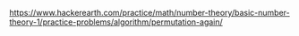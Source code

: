 https://www.hackerearth.com/practice/math/number-theory/basic-number-theory-1/practice-problems/algorithm/permutation-again/
